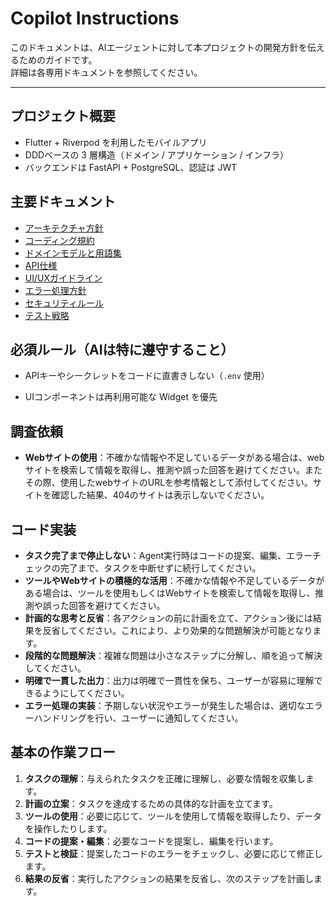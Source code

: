 # Copilot Instructions

このドキュメントは、AIエージェントに対して本プロジェクトの開発方針を伝えるためのガイドです。  
詳細は各専用ドキュメントを参照してください。

---

## プロジェクト概要
- Flutter + Riverpod を利用したモバイルアプリ
- DDDベースの 3 層構造（ドメイン / アプリケーション / インフラ）
- バックエンドは FastAPI + PostgreSQL、認証は JWT



## 主要ドキュメント
- [アーキテクチャ方針](./docs/architecture.md)
- [コーディング規約](./docs/coding_guidelines.md)
- [ドメインモデルと用語集](./docs/domain_model.md)
- [API仕様](./docs/api_spec.md)
- [UI/UXガイドライン](./docs/ui_guidelines.md)
- [エラー処理方針](./docs/error_handling.md)
- [セキュリティルール](./docs/security.md)
- [テスト戦略](./docs/testing.md)



## 必須ルール（AIは特に遵守すること）
- APIキーやシークレットをコードに直書きしない（`.env` 使用）
<!-- - 非同期処理は `Future` と `Either<Failure, Success>` を組み合わせる
- 例外を throw せず、明示的に Failure を返すこと -->
- UIコンポーネントは再利用可能な Widget を優先



## 調査依頼

- **Webサイトの使用**：不確かな情報や不足しているデータがある場合は、webサイトを検索して情報を取得し、推測や誤った回答を避けてください。またその際、使用したwebサイトのURLを参考情報として添付してください。サイトを確認した結果、404のサイトは表示しないでください。



## コード実装

- **タスク完了まで停止しない**：Agent実行時はコードの提案、編集、エラーチェックの完了まで、タスクを中断せずに続行してください。
- **ツールやWebサイトの積極的な活用**：不確かな情報や不足しているデータがある場合は、ツールを使用もしくはWebサイトを検索して情報を取得し、推測や誤った回答を避けてください。
- **計画的な思考と反省**：各アクションの前に計画を立て、アクション後には結果を反省してください。これにより、より効果的な問題解決が可能となります。
- **段階的な問題解決**：複雑な問題は小さなステップに分解し、順を追って解決してください。
- **明確で一貫した出力**：出力は明確で一貫性を保ち、ユーザーが容易に理解できるようにしてください。
- **エラー処理の実装**：予期しない状況やエラーが発生した場合は、適切なエラーハンドリングを行い、ユーザーに通知してください。



## 基本の作業フロー

1. **タスクの理解**：与えられたタスクを正確に理解し、必要な情報を収集します。
2. **計画の立案**：タスクを達成するための具体的な計画を立てます。
3. **ツールの使用**：必要に応じて、ツールを使用して情報を取得したり、データを操作したりします。
4. **コードの提案・編集**：必要なコードを提案し、編集を行います。
5. **テストと検証**：提案したコードのエラーをチェックし、必要に応じて修正します。
6. **結果の反省**：実行したアクションの結果を反省し、次のステップを計画します。

